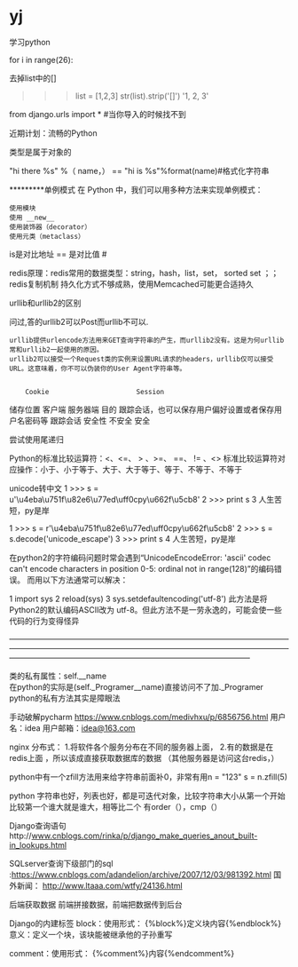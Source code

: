 # yj
学习python

for i  in range(26):                    

去掉list中的[]
>>> list = [1,2,3]
>>> str(list).strip('[]')
'1, 2, 3'




from django.urls import * #当你导入的时候找不到


近期计划：流畅的Python



类型是属于对象的

"hi there %s" %（ name，） == "hi is %s"%format(name)#格式化字符串


*********单例模式
在 Python 中，我们可以用多种方法来实现单例模式：

    使用模块
    使用 __new__
    使用装饰器（decorator）
    使用元类（metaclass）


is是对比地址 == 是对比值 # 

redis原理：redis常用的数据类型：string，hash，list，set， sorted set    ；；redis复制机制
持久化方式不够成熟，使用Memcached可能更合适持久

urllib和urllib2的区别

问过,答的urllib2可以Post而urllib不可以.

    urllib提供urlencode方法用来GET查询字符串的产生，而urllib2没有。这是为何urllib常和urllib2一起使用的原因。
    urllib2可以接受一个Request类的实例来设置URL请求的headers，urllib仅可以接受URL。这意味着，你不可以伪装你的User Agent字符串等。


 		Cookie 						Session
储存位置 	客户端 						服务器端
目的 	跟踪会话，也可以保存用户偏好设置或者保存用户名密码等 	跟踪会话
安全性 		不安全 						安全


尝试使用尾递归








Python的标准比较运算符：<、<=、 > 、>=、 ==、 != 、<> 
标准比较运算符对应操作：小于、小于等于、大于、大于等于、等于、不等于、不等于 




unicode转中文
1 >>> s = u'\u4eba\u751f\u82e6\u77ed\uff0cpy\u662f\u5cb8'
2 >>> print s
3 人生苦短，py是岸

1 >>> s = r'\u4eba\u751f\u82e6\u77ed\uff0cpy\u662f\u5cb8'
2 >>> s = s.decode('unicode_escape')
3 >>> print s
4 人生苦短，py是岸

在python2的字符编码问题时常会遇到“UnicodeEncodeError: 'ascii' codec can't encode characters in position 0-5: ordinal not in range(128)”的编码错误。
而用以下方法通常可以解决：

1 import sys
2 reload(sys)
3 sys.setdefaultencoding('utf-8')
此方法是将Python2的默认编码ASCII改为 utf-8。但此方法不是一劳永逸的，可能会使一些代码的行为变得怪异




———————————————————————————————————————————————————————————————————————————————————————————————————————

类的私有属性：self.__name  
在python的实际是(self._Programer__name)直接访问不了加._Programer
python的私有方法其实是障眼法



手动破解pycharm
https://www.cnblogs.com/medivhxu/p/6856756.html
用户名：idea
用户邮箱：idea@163.com


nginx 分布式：
1.将软件各个服务分布在不同的服务器上面，
2.有的数据是在redis上面 ，所以该成直接获取数据库的数据
（其他服务器是访问这台redis，）



python中有一个zfill方法用来给字符串前面补0，非常有用n = "123" s = n.zfill(5)


python 字符串也好，列表也好，都是可迭代对象，比较字符串大小从第一个开始比较第一个谁大就是谁大，相等比二个
有order（），cmp（）


Django查询语句http://www.cnblogs.com/rinka/p/django_make_queries_anout_built-in_lookups.html


SQLserver查询下级部门的sql :https://www.cnblogs.com/adandelion/archive/2007/12/03/981392.html
国外新闻： http://www.ltaaa.com/wtfy/24136.html


后端获取数据
前端拼接数据，前端把数据传到后台


Django的内建标签
block：使用形式：
	{%block%}定义块内容{%endblock%} 
	意义：定义一个块，该块能被继承他的子孙重写


comment：使用形式：
	{%comment%}内容{%endcomment%}
